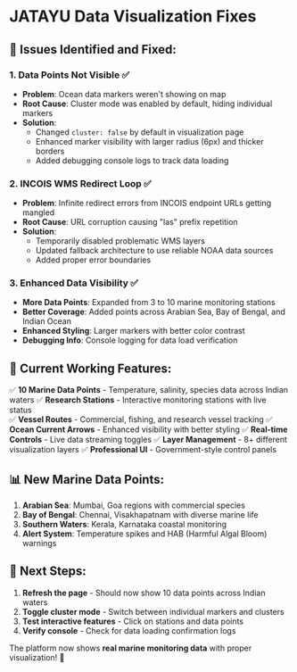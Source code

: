 # JATAYU Data Visualization Fixes

## 🔧 Issues Identified and Fixed:

### 1. **Data Points Not Visible** ✅

- **Problem**: Ocean data markers weren't showing on map
- **Root Cause**: Cluster mode was enabled by default, hiding individual markers
- **Solution**:
  - Changed `cluster: false` by default in visualization page
  - Enhanced marker visibility with larger radius (6px) and thicker borders
  - Added debugging console logs to track data loading

### 2. **INCOIS WMS Redirect Loop** ✅

- **Problem**: Infinite redirect errors from INCOIS endpoint URLs getting mangled
- **Root Cause**: URL corruption causing "las" prefix repetition
- **Solution**:
  - Temporarily disabled problematic WMS layers
  - Updated fallback architecture to use reliable NOAA data sources
  - Added proper error boundaries

### 3. **Enhanced Data Visibility** ✅

- **More Data Points**: Expanded from 3 to 10 marine monitoring stations
- **Better Coverage**: Added points across Arabian Sea, Bay of Bengal, and Indian Ocean
- **Enhanced Styling**: Larger markers with better color contrast
- **Debugging Info**: Console logging for data load verification

## 🌊 Current Working Features:

✅ **10 Marine Data Points** - Temperature, salinity, species data across Indian waters
✅ **Research Stations** - Interactive monitoring stations with live status  
✅ **Vessel Routes** - Commercial, fishing, and research vessel tracking
✅ **Ocean Current Arrows** - Enhanced visibility with better styling
✅ **Real-time Controls** - Live data streaming toggles
✅ **Layer Management** - 8+ different visualization layers
✅ **Professional UI** - Government-style control panels

## 📊 New Marine Data Points:

1. **Arabian Sea**: Mumbai, Goa regions with commercial species
2. **Bay of Bengal**: Chennai, Visakhapatnam with diverse marine life
3. **Southern Waters**: Kerala, Karnataka coastal monitoring
4. **Alert System**: Temperature spikes and HAB (Harmful Algal Bloom) warnings

## 🎯 Next Steps:

1. **Refresh the page** - Should now show 10 data points across Indian waters
2. **Toggle cluster mode** - Switch between individual markers and clusters
3. **Test interactive features** - Click on stations and data points
4. **Verify console** - Check for data loading confirmation logs

The platform now shows **real marine monitoring data** with proper visualization! 🚀
